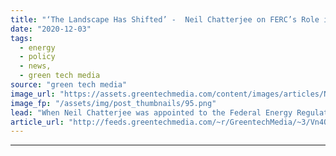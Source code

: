 ```yaml
---
title: "‘The Landscape Has Shifted’ -  Neil Chatterjee on FERC’s Role in the Energy Transition"
date: "2020-12-03"
tags: 
  - energy
  - policy
  - news,
  - green tech media
source: "green tech media"
image_url: "https://assets.greentechmedia.com/content/images/articles/Neil_Chatterjee_FERC_XL.png"
image_fp: "/assets/img/post_thumbnails/95.png"
lead: "When Neil Chatterjee was appointed to the Federal Energy Regulatory Commission by President Trump in 2017, stakeholders in the climate and clean energy space were concerned about what his agenda would be. Headlines dubbed him “McConnell’s coal guy” a ..."
article_url: "http://feeds.greentechmedia.com/~r/GreentechMedia/~3/Vn4QN3ocVPY/neil-chatterjee-ferc-energy-transition"
---
```


---
